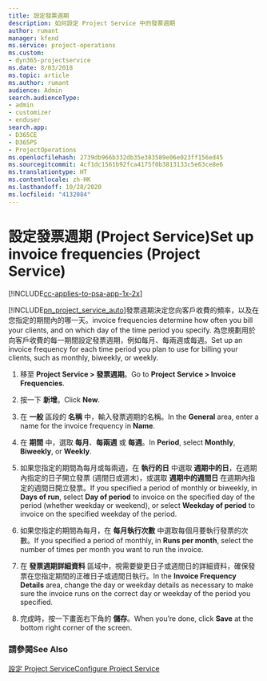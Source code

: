 ```yaml
---
title: 設定發票週期
description: 如何設定 Project Service 中的發票週期
author: rumant
manager: kfend
ms.service: project-operations
ms.custom:
- dyn365-projectservice
ms.date: 8/03/2018
ms.topic: article
ms.author: rumant
audience: Admin
search.audienceType:
- admin
- customizer
- enduser
search.app:
- D365CE
- D365PS
- ProjectOperations
ms.openlocfilehash: 2739db966b332db35e383589e06e023ff156ed45
ms.sourcegitcommit: 4cf1dc1561b92fca4175f0b3813133c5e63ce8e6
ms.translationtype: HT
ms.contentlocale: zh-HK
ms.lasthandoff: 10/28/2020
ms.locfileid: "4132084"
---
```

# <a name="set-up-invoice-frequencies-project-service"></a><span data-ttu-id="c27fa-103">設定發票週期 (Project Service)</span><span class="sxs-lookup"><span data-stu-id="c27fa-103">Set up invoice frequencies (Project Service)</span></span>

[!INCLUDE[cc-applies-to-psa-app-1x-2x](../includes/cc-applies-to-psa-app-1x-2x.md)]

[!INCLUDE[pn_project_service_auto](../includes/pn-project-service-auto.md)]<span data-ttu-id="c27fa-104">發票週期決定您向客戶收費的頻率，以及在您指定的期間內的哪一天。</span><span class="sxs-lookup"><span data-stu-id="c27fa-104">invoice frequencies determine how often you bill your clients, and on which day of the time period you specify.</span></span> <span data-ttu-id="c27fa-105">為您規劃用於向客戶收費的每一期間設定發票週期，例如每月、每兩週或每週。</span><span class="sxs-lookup"><span data-stu-id="c27fa-105">Set up an invoice frequency for each time period you plan to use for billing your clients, such as monthly, biweekly, or weekly.</span></span>  
  
1.  <span data-ttu-id="c27fa-106">移至 **Project Service > 發票週期**。</span><span class="sxs-lookup"><span data-stu-id="c27fa-106">Go to **Project Service > Invoice Frequencies**.</span></span>  
  
2.  <span data-ttu-id="c27fa-107">按一下 **新增**。</span><span class="sxs-lookup"><span data-stu-id="c27fa-107">Click **New**.</span></span>  
  
3.  <span data-ttu-id="c27fa-108">在 **一般** 區段的 **名稱** 中，輸入發票週期的名稱。</span><span class="sxs-lookup"><span data-stu-id="c27fa-108">In the **General** area, enter a name for the invoice frequency in **Name**.</span></span>  
  
4.  <span data-ttu-id="c27fa-109">在 **期間** 中，選取 **每月**、**每兩週** 或 **每週**。</span><span class="sxs-lookup"><span data-stu-id="c27fa-109">In **Period**, select **Monthly**, **Biweekly**, or **Weekly**.</span></span>  
  
5.  <span data-ttu-id="c27fa-110">如果您指定的期間為每月或每兩週，在 **執行的日** 中選取 **週期中的日**，在週期內指定的日子開立發票 (週間日或週末)，或選取 **週期中的週間日** 在週期內指定的週間日開立發票。</span><span class="sxs-lookup"><span data-stu-id="c27fa-110">If you specified a period of monthly or biweekly, in **Days of run**, select **Day of period** to invoice on the specified day of the period (whether weekday or weekend), or select **Weekday of period** to invoice on the specified weekday of the period.</span></span>  
  
6.  <span data-ttu-id="c27fa-111">如果您指定的期間為每月，在 **每月執行次數** 中選取每個月要執行發票的次數。</span><span class="sxs-lookup"><span data-stu-id="c27fa-111">If you specified a period of monthly, in **Runs per month**, select the number of times per month you want to run the invoice.</span></span>  
  
7.  <span data-ttu-id="c27fa-112">在 **發票週期詳細資料** 區域中，視需要變更日子或週間日的詳細資料，確保發票在您指定期間的正確日子或週間日執行。</span><span class="sxs-lookup"><span data-stu-id="c27fa-112">In the **Invoice Frequency Details** area, change the day or weekday details as necessary to make sure the invoice runs on the correct day or weekday of the period you specified.</span></span>  
  
8.  <span data-ttu-id="c27fa-113">完成時，按一下畫面右下角的 **儲存**。</span><span class="sxs-lookup"><span data-stu-id="c27fa-113">When you’re done, click **Save** at the bottom right corner of the screen.</span></span>  
  
### <a name="see-also"></a><span data-ttu-id="c27fa-114">請參閱</span><span class="sxs-lookup"><span data-stu-id="c27fa-114">See Also</span></span>  
 [<span data-ttu-id="c27fa-115">設定 Project Service</span><span class="sxs-lookup"><span data-stu-id="c27fa-115">Configure Project Service</span></span>](../psa/configure.md)
